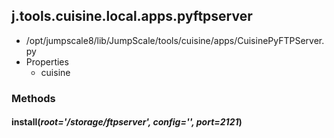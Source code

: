<!-- toc -->
## j.tools.cuisine.local.apps.pyftpserver

- /opt/jumpscale8/lib/JumpScale/tools/cuisine/apps/CuisinePyFTPServer.py
- Properties
    - cuisine

### Methods

#### install(*root='/storage/ftpserver', config='', port=2121*) 

